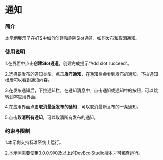 # 通知

### 简介

本示例展示了在eTS中如何创建和删除Slot通道，如何发布和取消通知。

### 使用说明

1.在界面中点击**创建Slot通道**，创建完成提示"Add slot succeed"。

2.选择要发布的通知类型，点击**发布通知**，在通知栏会看到发布的通知，下拉通知栏后可以看到通知内容。

3.在发布通知后，下拉通知栏，在通知消息中，点击通知或通知中的按钮，可以跳转到本应用界面。

4.在应用界面点击**取消最近发布的通知**，可以取消最新发布的一条通知。

5.点击**取消所有通知**，可以取消所有发布的通知。

### 约束与限制

1.本示例支持标准系统上运行。

2.本示例需要使用3.0.0.900及以上的DevEco Studio版本才可编译运行。